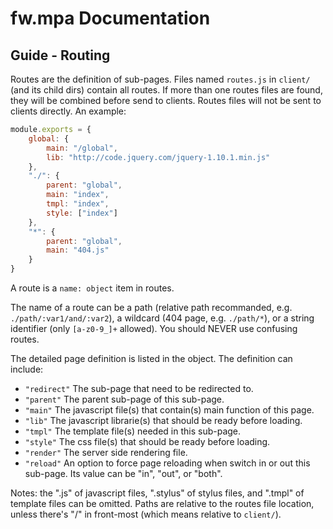 # fw.mpa Documentation #

## Guide - Routing ##

Routes are the definition of sub-pages. Files named `routes.js` in `client/` (and its child dirs) contain all routes. If more than one routes files are found, they will be combined before send to clients. Routes files will not be sent to clients directly. An example:

```js
module.exports = {
	global: {
		main: "/global",
		lib: "http://code.jquery.com/jquery-1.10.1.min.js"
	},
	"./": {
		parent: "global",
		main: "index",
		tmpl: "index",
		style: ["index"]
	},
	"*": {
		parent: "global",
		main: "404.js"
	}
}
```

A route is a `name: object` item in routes.

The name of a route can be a path (relative path recommanded, e.g. `./path/:var1/and/:var2`), a wildcard (404 page, e.g. `./path/*`), or a string identifier (only `[a-z0-9_]+` allowed). You should NEVER use confusing routes.

The detailed page definition is listed in the object. The definition can include:

* `"redirect"` The sub-page that need to be redirected to.
* `"parent"` The parent sub-page of this sub-page.
* `"main"` The javascript file(s) that contain(s) main function of this page.
* `"lib"` The javascript librarie(s) that should be ready before loading.
* `"tmpl"` The template file(s) needed in this sub-page.
* `"style"` The css file(s) that should be ready before loading.
* `"render"` The server side rendering file.
* `"reload"` An option to force page reloading when switch in or out this sub-page. Its value can be "in", "out", or "both".

Notes: the ".js" of javascript files, ".stylus" of stylus files, and ".tmpl" of template files can be omitted. Paths are relative to the routes file location, unless there's "/" in front-most (which means relative to `client/`).
